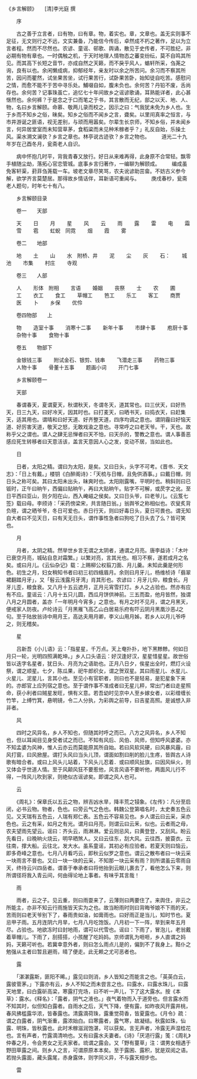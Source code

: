 <!-- { "loadSidebar": true } -->
《乡言解颐》　　[清]李光庭 撰

　　序 

　　古之善于立言者，曰有物，曰有章。物，着实也。章，文章也。盖无实则事不足征，无文则行之不远，文实兼备，乃能信今传后，卓然成不朽之著作，足以为立言者程。然而不尽然也。农谚、童谣、邨歌、舆诵，散见于史传者，不可胜纪，非必期有物有章也。一时偶触之机，于天时地理人情物态之蕃变纷纭，莫不自鸣其所见。而其高下长短之音节，亦成自然之天籁，而不戾乎风人，蝤轩所采，刍荛之询，良有以也。余闲懒成病，抑郁经年，亲友时以余之所苦问。余习而不察其所苦，因问而瞿然，试坐果苦坐，试行果苦行，试卧果苦卧，始知徒自吃苦。感慰问之情，而愈不能不于苦中寻乐处。鯆啜自如，腹未负也。余何苦？丹铅不废，舌尚存也。余何苦？记事珠虽亡，追忆七十年间故乡之谣谚歌诵，耳熟能详者，此心甚惬然也。余何裤？于是念之于口而笔之于书，其言散而无纪，部之以天、地、人、物，名曰乡言解颐。命慕、敬两儿录而校之，因示之曰：气我犹未免为乡人也。生于乡而不知乡之俗，昧矣。知乡之俗而不闻乡之言，聋矣。以里闬真率之恒言，与市井游诞之匪语，视无差别，与顽而用嚣矣。尔辈生长京师，不知乡俗，并未闻乡言，何异居堂室而未知营草茅，食稻粱而未见种禾稼者乎？」礼反自始，乐操土风。渠水溯文澜欤？乡言之章也。林亭说古迹欤？乡言之物也。 
　　道光二十九年岁在己酉冬月，瓮斋老人自识。 

　　病中怀抱几时平，背我青春又放行。好日从来难再得，此身原不合常轻。飘零手植随尘劫，落拓心官恋管城。底事乡言归著作，一编聊为解颐成。 
　　编成虽免客轩渠，葑菲刍荛载一车。坡老文章尽笑骂，农夫讹谚助茁畲。不妨古义参今解，欲学齐言莫楚居。那得故乡情话伴，耳新语可重闻与。 
　　庚戌春杪，瓮斋老人题句，时年七十有八。 

　　乡言解颐目录 

　　卷一　　天部 

　　天 
　　日 
　　月 
　　星 
　　风 
　　云 
　　雨 
　　露 
　　雷 
　　电 
　　霜 
　　雪 
　　雹 
　　虹蜺　同霓 
　　烟 
　　霞 
　　雾 

　　卷二　　地部 

　　地 
　　土 
　　山 
　　水　附桥、井 
　　泥 
　　尘 
　　灰 
　　石： 
　　城池 
　　市集 
　　村庄 
　　寺观 

　　卷三　　人部 

　　人 
　　形体　附相 
　　言语 
　　婚姻 
　　丧祭 
　　士 
　　农 
　　圃 
　　工 
　　衣工 
　　食工 
　　草帽工 
　　笆工 
　　乐工 
　　客工 
　　商贾 
　　医 
　　卜 
　　乡保 
　　优伶 

　　卷四物部　　上 

　　物 
　　造室十事 
　　消寒十二事 
　　新年十事 
　　市肆十事 
　　庖厨十事 
　　杂物十事 
　　食物十事 

　　卷五　　物部下 

　　金银钱三事 　　附试金石、银剪、钱串 
　　飞潜走三事 
　　药物三事 
　　人物十事 
　　骨董十五事 
　　题画小词 
　　开门七事 

　　乡言解颐卷一 

　　天部 

　　春谓春天，夏谓夏天，秋谓秋天，冬谓冬天，道其常也。曰三伏天，曰好热天，日三九天，曰好冷天，因其时也。曰打麦天，曰晒书天，曰捣衣天，曰赶集天，适其用也。谓晴和曰好天道、好齐整天道，四序均调之意也。谓阴霾曰好恼天道、好厉害天道，敬天之怒，无敢戏渝之意也。寻常呼之曰老天爷。干，天也。故称乎父之谓也。谓人之肆无忌惮者曰天不怕，曰天杀的，警教之意也。谓人事善恶感应死生转移者曰天意活该，盖言天意因人心之发，变动不居，当如此也。 

　　日 

　　日者，太阳之精。谓曰为太阳，是矣。又曰日头，头字不可考。《晋书．天文志》：「日上有戴。」楼钥《白醉阁诗》：「天梳与日帽，且免供酒事。」曰戴日帽，则日头之称可矣。其曰太阳未出头，昧爽时也。太阳刚露嘴，平明时也。稍斜则曰已钣时，正午曰晌午，西偏曰贴晌午，再曰大贴晌午。贴字不可解，或昃字之讹。至日平西曰亚山，则夕阳在山，西入崦嵫之侯矣。又曰日头爷，曰老爷儿。《云笈七签》载曰母。李颀诗：「采药傍梁宋，共言随日翁。」翁舆爷之称相似也。农叟炙背负暄，谓之晒爷爷，冬日可爱也。赤日行天，则曰好毒日头，夏日可畏也。谓无知自大者曰不见天日，曰有天无日头，谓作事性急者曰狗吃了日头去了么？皆可笑也。 

　　月 

　　月者，太阴之精。然举世乡言无谓之太阴者，通谓之月亮。唐李益诗：「木叶已衰空月亮，城砧自息对霜繁。」以繁对亮，言其光也。相习不察，遂若成月之名矣。或曰月儿。《云仙杂记》载：上赐柳公权翦刀面、月儿羹。未知此羹是何形色。初生之月，妇女稍知书者曰初三初四蛾眉月。余则曰月牙儿，杨维桢诗「翡翠裙翻踏月牙」，又「髫云浅露月牙湾」肖其形也。农谚曰：月牙儿仰，粮食长。月牙儿歪，粮食衰。又八月十五云遮月，正月元宵雪打灯。乡人之占验也。然亦有应有不应。童谣云：八月十五只儿圆，西瓜月饼供神前。三五而盈，他月皆然，独谓八月之月圆者，盖亦「一年明月今宵多」之意也。有月之时不见月，谓之月黑天，便戒家人防夜。卢纶诗云「月黑雁飞高乙山白居易乐府有吓云阴月黑凰沙恶J之句。至于陆放翁诗中用月王，高达夫用月卿，李义山用月姊，若乡人以月儿爷呼之，则无稽矣。 

　　星 

　　吕新吾《小儿语》云：「指星星，千万点。天上奄扑扑，地下黑黪黪。何如日月只一轮，光明四照满乾坤。」乡人口头语云：好汉逢好汉，星星惜星星。故世俗皆以迭字名星者，犹日头、月亮为之语助也。正月八日夕，俟星出全时，燃灯火设祭，谓之顺星。七夕，陈瓜果，祀牛郎织女，谓之贺双星。其曰雨星儿、水星儿、火星儿、泥星儿，言其小也。至见小有官职者，则曰也不是轻易，是犯星象下来的。亦郎官上应列宿之意也。至于谓作事不准成者曰无星儿秤，常出门者曰走星照命，获小利者曰贼星发旺，惧有义意。若吾幼时见京中人至乡嫁女者，以彩缯缠长竹竿，上缚竹箕，悬明镜，令二人分执，为彩舆之前导，曰吉星高照。是诚想入非非者。 

　　风 

　　四时之风异名，乡人不知也，但随其时呼之而已。八方之风异名，乡人不知也，但以耳闻目见身受者试之而已。不知有风后、风伯、风师，但知呼风婆婆。亦不知孟婆为风神，惟人云亦云而莫能原其所自始。若曰风软风硬，曰风暴风霾，曰风打窗，曰风掀屋。谓打头风曰当头儿顶，谓面如割曰削的脸儿生疼，皆舆古人诗歌有暗合者。或曰上风头儿站着，下风头儿忍着．或曰顺风扯旗，曰因风纵火，则又体会乎世道人情。至于风颠风狂不要惹他，风言风语不要听他，两面风儿行不得，一阵风儿吹到家，则绝似古谣谚矣。即谓之风人也可。 

　　云 

　　《周礼》：保章氏以五云之物，辨吉凶水旱，降丰荒之锓象。《左传》：凡分至启闭，必书云物。物者，色也。曰旁云气之色也。韩魏公登第唱名时，太史奏五色云见。又天瑞有五色云，人瑞有郑仁表。五色云不容易见也。乡人谓云曰云采，采亦色也。云之有采，如月之有光。谓月曰月亮，则谓云曰云釆，似也。云者雨之母，农夫望雨先望云。谣曰：齐头云，雨淋淋。爱云则忌风，曰黄登登，又刮风。盼云先看日，曰晚晌火烧云，明早晒煞人。又曰云往东，刮大风。云往西，披蓑衣。云往南，撑大船。云往北，发大水。虽系童谣，其初必有应验者。若夏天则曰恼云，即多奇峰之意也。七月八月看巧云，即秋云似罗之意也。谓云之散布者曰一块云采一块雨言不普也。又曰一块一块的云采，不知那一块云采有雨？则所谓虽云零雨自天，终待云兴四岳者。谓善于奉承者曰将他抬到云眼儿裹去了，看他怎么下来，则所谓径将我入青云间，何由得论地上事者。有味乎其言哉！ 

　　雨 

　　雨者，云之子。见云重，则曰雨耍来了，云薄则曰两要住了。来舆住，非云之所能主，亦非不知云行雨施皆天实为之也。故当盼雨时则曰背晦爷娘不下雨的天，苦雨则曰老天爷别下了，春雨贵如油，如膏雨也。曰好雨正是当儿，知时节也。夏忌甲子雨。五月连阴六月旱，七月八月吃饱饭。八月初一下一阵，旱到来年五月尽。占验也。地欲冻时曰封地雨，谓可以代雪也。谣曰：下雨了，冒泡儿，老翁戴着草帽儿。下雨了，刮搭搭，小孩醒了吃妈妈。京师谓乳为咂咂，乡人直谓之妈妈，天籁可听也。若冀幸意外者，则曰怎么雨点儿是的，偏到不了我身上。黠仆之勉强从主者曰暂且避雨，晴了便走。此无赖之尤可恶者也。 

　　露 

　　「湛湛露斯，匪阳不晞。」露见曰则消，乡人皆知之而能言之也。「英英白云，露彼菅茅。」下露亦有云，乡人不知之而未尝言之也。曰露水，曰露水珠儿，曰露天地里，曰白露斫高梁，寒露打完场，曰不听一声儿，下了这大露水。按《本草》：露水。《释名》：「露者，阴气之液也。」夜气着物而入于道旁也。但言露水而不知其时，似但知白露者。自雨水之后，天气下降，便有露，如昨夜风开露井桃，春风拂槛露华浓，皆春露也。清露滴荷珠，露重觉荷香，皆夏露也。《月令》疏：谓之白露者，阴气渐重，露浓始白。曰寒露者，露气寒，故凝结。秋露如珠，仙露、明珠，皆秋露也。此时禾稼滋润饱湛，可以获矣。言无声者，冷露无声湿桂花也。言有声者，竹露滴清响也。又有曰露水夫妻者。《诗》「厌浥行露」笺：《周礼》仲春之月，令会男女之无夫家者。琉谓之露会。又「野有蔓草」注：谓男女相遇于野田草露之间。则乡人之言，可谓原原本本矣。至于露囷、露积，犹是双阅之语。若抛头露面，藏头露尾，赤身露体，则字同义异，不与露天相步也。 

　　雷 

